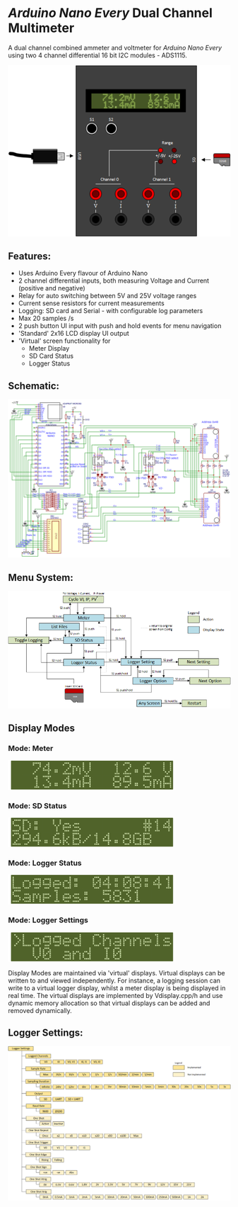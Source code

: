 # *Arduino Nano Every* Dual Channel Multimeter
A dual channel combined ammeter and voltmeter for *Arduino Nano Every* using two 4 channel differential 16 bit I2C modules - ADS1115.


![GitHub Logo](/resources/Meter.png)

## Features:
* Uses Arduino Every flavour of Arduino Nano
* 2 channel differential inputs, both measuring Voltage and Current (positive and negative)
* Relay for auto switching between 5V and 25V voltage ranges
* Current sense resistors for current measurements
* Logging: SD card and Serial - with configurable log parameters
* Max 20 samples /s
* 2 push button UI input with push and hold events for menu navigation
* 'Standard' 2x16 LCD display UI output
* 'Virtual' screen functionality for
  * Meter Display
  * SD Card Status
  * Logger Status

## Schematic:
![GitHub Logo](/resources/Schematic.png)

## Menu System:
![GitHub Logo](/resources/Menu.png)

## Display Modes
### Mode: Meter
![GitHub Logo](/resources/Mode_Meter.png)
### Mode: SD Status
![GitHub Logo](/resources/Mode_SD.png)
### Mode: Logger Status
![GitHub Logo](/resources/Mode_Logger.png)
### Mode: Logger Settings
![GitHub Logo](/resources/Mode_LoggerSettings.png)

Display Modes are maintained via 'virtual' displays. Virtual displays can be written to and viewed independently. For instance, a logging session can write to a virtual logger display, whilst a meter display is being displayed in real time. The virtual displays are implemented by Vdisplay.cpp/h and use dynamic memory allocation so that virtual displays can be added and removed dynamically.


## Logger Settings:
![GitHub Logo](/resources/LoggerSettings.png)
